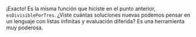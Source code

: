¡Exacto! Es la misma función que hiciste en el punto anterior, `esDivisiblePorTres`. ¿Viste cuántas soluciones nuevas podemos pensar en un lenguaje con listas infinitas y evaluación diferida? Es una herramienta muy poderosa.